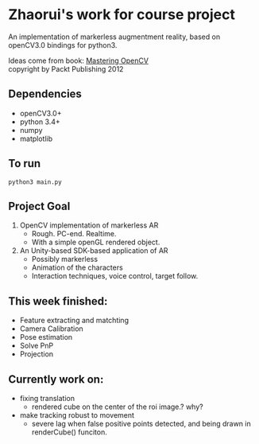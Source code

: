 # Zhaorui's work for course project  
An implementation of markerless augmentment reality, based on openCV3.0 bindings for python3.  

Ideas come from book: [Mastering OpenCV](https://github.com/MasteringOpenCV/code)   
copyright by Packt Publishing 2012  

## Dependencies
- openCV3.0+
- python 3.4+
- numpy
- matplotlib

## To run
```
python3 main.py
```

## Project Goal
1. OpenCV implementation of markerless AR
	- Rough. PC-end. Realtime.
	- With a simple openGL rendered object.
2. An Unity-based SDK-based application of AR
	- Possibly markerless
	- Animation of the characters 
	- Interaction techniques, voice control, target follow.  

## This week finished:
- Feature extracting and matchting  
- Camera Calibration  
- Pose estimation  
- Solve PnP  
- Projection  


## Currently work on:
- fixing translation  
	- rendered cube on the center of the roi image.? why?
- make tracking robust to movement
	- severe lag when false positive points detected, and being drawn in renderCube() funciton.
